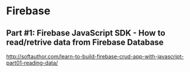# Firebase


## Part #1: Firebase JavaScript SDK  - How to read/retrive data from Firebase Database

http://softauthor.com/learn-to-build-firebase-crud-app-with-javascript-part01-reading-data/
